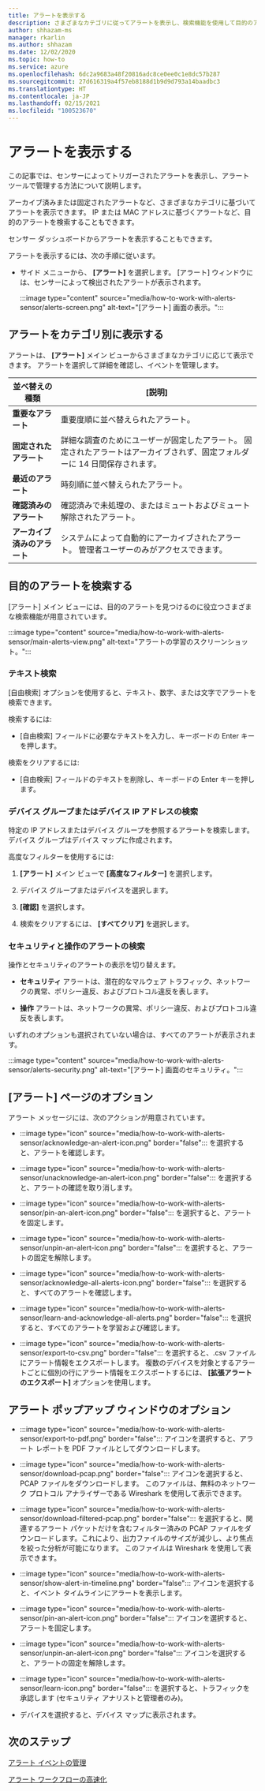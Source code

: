```yaml
---
title: アラートを表示する
description: さまざまなカテゴリに従ってアラートを表示し、検索機能を使用して目的のアラートを見つけることができます。
author: shhazam-ms
manager: rkarlin
ms.author: shhazam
ms.date: 12/02/2020
ms.topic: how-to
ms.service: azure
ms.openlocfilehash: 6dc2a9683a48f20816adc8ce0ee0c1e8dc57b287
ms.sourcegitcommit: 27d616319a4f57eb8188d1b9d9d793a14baadbc3
ms.translationtype: HT
ms.contentlocale: ja-JP
ms.lasthandoff: 02/15/2021
ms.locfileid: "100523670"
---
```

# <a name="view-alerts"></a>アラートを表示する

この記事では、センサーによってトリガーされたアラートを表示し、アラート ツールで管理する方法について説明します。

アーカイブ済みまたは固定されたアラートなど、さまざまなカテゴリに基づいてアラートを表示できます。 IP または MAC アドレスに基づくアラートなど、目的のアラートを検索することもできます。  

センサー ダッシュボードからアラートを表示することもできます。

アラートを表示するには、次の手順に従います。

- サイド メニューから、 **[アラート]** を選択します。 [アラート] ウィンドウには、センサーによって検出されたアラートが表示されます。

  :::image type="content" source="media/how-to-work-with-alerts-sensor/alerts-screen.png" alt-text="[アラート] 画面の表示。":::

## <a name="view-alerts-by-category"></a>アラートをカテゴリ別に表示する

アラートは、 **[アラート]** メイン ビューからさまざまなカテゴリに応じて表示できます。 アラートを選択して詳細を確認し、イベントを管理します。

| 並べ替えの種類 | [説明] |
|--|--|
| **重要なアラート** | 重要度順に並べ替えられたアラート。 |
| **固定されたアラート** | 詳細な調査のためにユーザーが固定したアラート。 固定されたアラートはアーカイブされず、固定フォルダーに 14 日間保存されます。 |
| **最近のアラート** | 時刻順に並べ替えられたアラート。 |
| **確認済みのアラート** | 確認済みで未処理の、またはミュートおよびミュート解除されたアラート。 |
| **アーカイブ済みのアラート** | システムによって自動的にアーカイブされたアラート。 管理者ユーザーのみがアクセスできます。 |

## <a name="search-for-alerts-of-interest"></a>目的のアラートを検索する

[アラート] メイン ビューには、目的のアラートを見つけるのに役立つさまざまな検索機能が用意されています。

:::image type="content" source="media/how-to-work-with-alerts-sensor/main-alerts-view.png" alt-text="アラートの学習のスクリーンショット。":::

### <a name="text-search"></a>テキスト検索

[自由検索] オプションを使用すると、テキスト、数字、または文字でアラートを検索できます。

検索するには:

- [自由検索] フィールドに必要なテキストを入力し、キーボードの Enter キーを押します。

検索をクリアするには:

- [自由検索] フィールドのテキストを削除し、キーボードの Enter キーを押します。

### <a name="device-group-or-device-ip-address-search"></a>デバイス グループまたはデバイス IP アドレスの検索

特定の IP アドレスまたはデバイス グループを参照するアラートを検索します。 デバイス グループはデバイス マップに作成されます。

高度なフィルターを使用するには:

1. **[アラート]** メイン ビューで **[高度なフィルター]** を選択します。

2. デバイス グループまたはデバイスを選択します。

3. **[確認]** を選択します。

4. 検索をクリアするには、 **[すべてクリア]** を選択します。

### <a name="security-versus-operational-alert-search"></a>セキュリティと操作のアラートの検索

操作とセキュリティのアラートの表示を切り替えます。

- **セキュリティ** アラートは、潜在的なマルウェア トラフィック、ネットワークの異常、ポリシー違反、およびプロトコル違反を表します。

- **操作** アラートは、ネットワークの異常、ポリシー違反、およびプロトコル違反を表します。

いずれのオプションも選択されていない場合は、すべてのアラートが表示されます。

:::image type="content" source="media/how-to-work-with-alerts-sensor/alerts-security.png" alt-text="[アラート] 画面のセキュリティ。":::

## <a name="alert-page-options"></a>[アラート] ページのオプション

アラート メッセージには、次のアクションが用意されています。

- :::image type="icon" source="media/how-to-work-with-alerts-sensor/acknowledge-an-alert-icon.png" border="false"::: を選択すると、アラートを確認します。

- :::image type="icon" source="media/how-to-work-with-alerts-sensor/unacknowledge-an-alert-icon.png" border="false"::: を選択すると、アラートの確認を取り消します。

- :::image type="icon" source="media/how-to-work-with-alerts-sensor/pin-an-alert-icon.png" border="false"::: を選択すると、アラートを固定します。

- :::image type="icon" source="media/how-to-work-with-alerts-sensor/unpin-an-alert-icon.png" border="false"::: を選択すると、アラートの固定を解除します。

- :::image type="icon" source="media/how-to-work-with-alerts-sensor/acknowledge-all-alerts-icon.png" border="false"::: を選択すると、すべてのアラートを確認します。

- :::image type="icon" source="media/how-to-work-with-alerts-sensor/learn-and-acknowledge-all-alerts.png" border="false"::: を選択すると、すべてのアラートを学習および確認します。

- :::image type="icon" source="media/how-to-work-with-alerts-sensor/export-to-csv.png" border="false"::: を選択すると、.csv ファイルにアラート情報をエクスポートします。 複数のデバイスを対象とするアラートごとに個別の行にアラート情報をエクスポートするには、 **[拡張アラートのエクスポート]** オプションを使用します。

## <a name="alert-pop-up-window-options"></a>アラート ポップアップ ウィンドウのオプション

- :::image type="icon" source="media/how-to-work-with-alerts-sensor/export-to-pdf.png" border="false"::: アイコンを選択すると、アラート レポートを PDF ファイルとしてダウンロードします。

- :::image type="icon" source="media/how-to-work-with-alerts-sensor/download-pcap.png" border="false"::: アイコンを選択すると、PCAP ファイルをダウンロードします。 このファイルは、無料のネットワーク プロトコル アナライザーである Wireshark を使用して表示できます。

- :::image type="icon" source="media/how-to-work-with-alerts-sensor/download-filtered-pcap.png" border="false"::: を選択すると、関連するアラート パケットだけを含むフィルター済みの PCAP ファイルをダウンロードします。これにより、出力ファイルのサイズが減少し、より焦点を絞った分析が可能になります。 このファイルは Wireshark を使用して表示できます。

- :::image type="icon" source="media/how-to-work-with-alerts-sensor/show-alert-in-timeline.png" border="false"::: アイコンを選択すると、イベント タイムラインにアラートを表示します。

- :::image type="icon" source="media/how-to-work-with-alerts-sensor/pin-an-alert-icon.png" border="false"::: アイコンを選択すると、アラートを固定します。

- :::image type="icon" source="media/how-to-work-with-alerts-sensor/unpin-an-alert-icon.png" border="false"::: アイコンを選択すると、アラートの固定を解除します。

- :::image type="icon" source="media/how-to-work-with-alerts-sensor/learn-icon.png" border="false"::: を選択すると、トラフィックを承認します (セキュリティ アナリストと管理者のみ)。

- デバイスを選択すると、デバイス マップに表示されます。

## <a name="next-steps"></a>次のステップ

[アラート イベントの管理](how-to-manage-the-alert-event.md)

[アラート ワークフローの高速化](how-to-accelerate-alert-incident-response.md)
